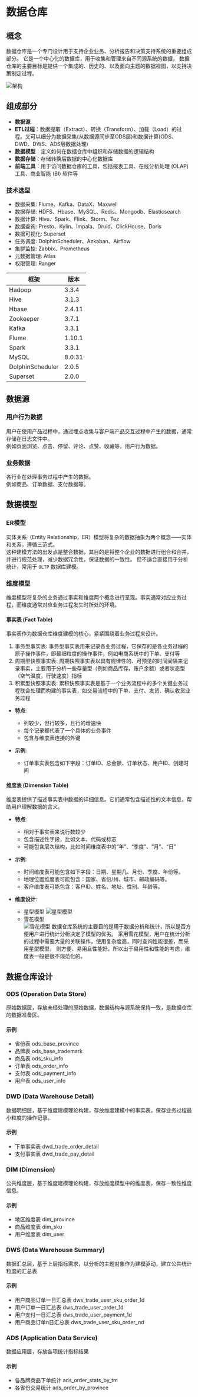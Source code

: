 # 数据仓库

## 概念
数据仓库是一个专门设计用于支持企业业务、分析报告和决策支持系统的重要组成部分。
它是一个中心化的数据库，用于收集和管理来自不同源系统的数据。
数据仓库的主要目标是提供一个集成的、历史的、以及面向主题的数据视图，以支持决策制定过程。

![架构](imgs/数仓架构.png)

## 组成部分

- **数据源**
- **ETL过程**：数据提取（Extract）、转换（Transform）、加载（Load）的过程。又可以细分为数据采集(从数据源同步至ODS层)和数据计算(ODS、DWD、DWS、ADS层数据处理)
- **数据模型**：定义如何在数据仓库中组织和存储数据的逻辑结构
- **数据存储**：存储转换后数据的中心化数据库
- **前端工具**：用于访问数据仓库的工具，包括报表工具、在线分析处理 (OLAP) 工具、商业智能 (BI) 软件等

### 技术选型

- 数据采集: Flume、Kafka、DataX、Maxwell
- 数据存储: HDFS、Hbase、MySQL、Redis、Mongodb、Elasticsearch
- 数据计算: Hive、Spark、Flink、Storm、Tez
- 数据查询: Presto、Kylin、Impala、Druid、ClickHouse、Doris
- 数据可视化: Superset
- 任务调度: DolphinScheduler、Azkaban、Airflow
- 集群监控: Zabbix、Prometheus
- 元数据管理: Atlas
- 权限管理: Ranger

| 框架               | 版本     |
|------------------|--------|
| Hadoop           | 3.3.4  |
| Hive             | 3.1.3  |
| Hbase            | 2.4.11 |
| Zookeeper        | 3.7.1  |
| Kafka            | 3.3.1  |
| Flume            | 1.10.1 |
| Spark            | 3.3.1  |
| MySQL            | 8.0.31 |
| DolphinScheduler | 2.0.5  |
| Superset         | 2.0.0  |

## 数据源

### 用户行为数据

用户在使用产品过程中，通过埋点收集与客户端产品交互过程中产生的数据，通常存储在日志文件中。  
例如页面浏览、点击、停留、评论、点赞、收藏等，用户行为数据。

### 业务数据
各行业在处理事务过程中产生的数据。  
例如商品、订单数据、支付数据等。

## 数据模型

### ER模型
实体关系（Entity Relationship，ER）模型将复杂的数据抽象为两个概念——实体和关系，遵循三范式。  
这种建模方法的出发点是整合数据，其目的是将整个企业的数据进行组合和合并，并进行规范处理，减少数据冗余性，保证数据的一致性。
但不适合直接用于分析统计，常用于 `OLTP` 数据库建模。

### 维度模型
维度模型将复杂的业务通过事实和维度两个概念进行呈现。事实通常对应业务过程，而维度通常对应业务过程发生时所处的环境。

#### 事实表 (Fact Table)
事实表作为数据仓库维度建模的核心，紧紧围绕着业务过程来设计。

1. 事务型事实表: 事务型事实表用来记录各业务过程，它保存的是各业务过程的原子操作事件，即最细粒度的操作事件，例如电商系统中的下单、支付等
2. 周期型快照事实表: 周期快照事实表以具有规律性的、可预见的时间间隔来记录事实，主要用于分析一些存量型（例如商品库存，账户余额）或者状态型（空气温度，行驶速度）指标
3. 积累型快照事实表: 累积快照事实表是基于一个业务流程中的多个关键业务过程联合处理而构建的事实表，如交易流程中的下单、支付、发货、确认收货业务过程

- **特点**:
    - 列较少，但行较多，且行的增速快
    - 每个记录都代表了一个具体的业务事件
    - 包含与维度表连接的外键

- **示例**:
    - 订单事实表包含如下字段：订单ID、总金额、订单状态、用户ID、创建时间

#### 维度表 (Dimension Table)
维度表提供了描述事实表中数据的详细信息。它们通常包含描述性的文本信息，帮助用户理解数据的含义。

- **特点**:
    - 相对于事实表来说行数较少
    - 包含描述性字段，比如文本、代码或标志
    - 可能包含层次结构，比如时间维度表中的“年”、“季度”、“月”、“日”

- **示例**:
    - 时间维度表可能包含如下字段：日期、星期几、月份、季度、年份等。
    - 地理位置维度表可能包含：国家、省份/州、城市、邮政编码等。
    - 客户维度表可能包含：客户ID、姓名、地址、性别、年龄等。

- **维度设计**:
    - 星型模型
      ![星型模型](imgs/星型模型.png)
    - 雪花模型  
      ![雪花模型](imgs/雪花模型.png)
  数据仓库系统的主要目的是用于数据分析和统计，所以是否方便用户进行统计分析决定了模型的优劣。
  采用雪花模型，用户在统计分析的过程中需要大量的关联操作，使用复杂度高，同时查询性能很差，而采用星型模型，
  则方便、易用且性能好。所以出于易用性和性能的考虑，维度表一般是很不规范化的。

## 数据仓库设计

### ODS (Operation Data Store)
原始数据层，存放未经处理的原始数据，数据结构与源系统保持一致，是数据仓库的数据准备区。

#### 示例
- 省份表 ods_base_province
- 品牌表 ods_base_trademark
- 商品表 ods_sku_info
- 订单表 ods_order_info
- 支付表 ods_payment_info
- 用户表 ods_user_info

### DWD (Data Warehouse Detail)
数据明细层，基于维度建模理论构建，存放维度建模中的事实表，保存业务过程最小粒度的操作记录。

#### 示例
- 下单事实表 dwd_trade_order_detail
- 支付事实表 dwd_trade_pay_detail

### DIM (Dimension)
公共维度层，基于维度建模理论构建，存放维度模型中的维度表，保存一致性维度信息。

#### 示例
- 地区维度表 dim_province
- 商品维度表 dim_sku
- 用户维度表 dim_user

### DWS (Data Warehouse Summary)
数据汇总层，基于上层指标需求，以分析的主题对象作为建模驱动，建立公共统计粒度的汇总表

#### 示例
- 用户商品订单一日汇总表 dws_trade_user_sku_order_1d
- 用户订单一日汇总表 dws_trade_user_order_1d
- 用户支付一日汇总表 dws_trade_user_payment_1d
- 用户商品订单n日汇总表 dws_trade_user_sku_order_nd

### ADS (Application Data Service)
数据应用层，存放各项统计指标结果

#### 示例
- 各品牌商品下单统计 ads_order_stats_by_tm
- 各省份交易统计 ads_order_by_province
